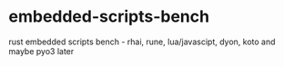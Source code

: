 # embedded-scripts-bench
rust embedded scripts bench - rhai, rune, lua/javascipt, dyon, koto and maybe pyo3 later
